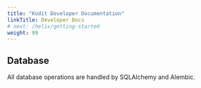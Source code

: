 ```yaml
---
title: "Kodit Developer Documentation"
linkTitle: Developer Docs
# next: /helix/getting-started
weight: 99
---
```


## Database

All database operations are handled by SQLAlchemy and Alembic.
